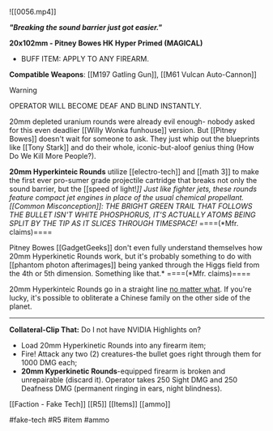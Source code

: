 ![[0056.mp4]]

***"Breaking the sound barrier just got easier."***

**20x102mm - Pitney Bowes HK Hyper Primed (MAGICAL)**
* BUFF ITEM: APPLY TO ANY FIREARM.

**Compatible Weapons**: [[M197 Gatling Gun]], [[M61 Vulcan Auto-Cannon]] 
> [!warning] 
> OPERATOR WILL BECOME DEAF AND BLIND INSTANTLY. 

20mm depleted uranium rounds were already evil enough- nobody asked for this even deadlier [[Willy Wonka funhouse]] version. But [[Pitney Bowes]] doesn't wait for someone to ask. They just whip out the blueprints like [[Tony Stark]] and do their whole, iconic-but-aloof genius thing (How Do We Kill More People?).

**20mm Hyperkinteic Rounds** utilize [[electro-tech]] and [[math 3]] to make the first ever pro-sumer grade projectile cartridge that breaks not only the sound barrier, but the [[speed of light!*]] Just like fighter jets, these rounds feature compact jet engines in place of the usual chemical propellant. [[Common Misconception]]: THE BRIGHT GREEN TRAIL THAT FOLLOWS THE BULLET ISN'T WHITE PHOSPHORUS, IT'S ACTUALLY ATOMS BEING SPLIT BY THE TIP AS IT SLICES THROUGH TIMESPACE!* ====(*Mfr. claims)====

Pitney Bowes [[GadgetGeeks]] don't even fully understand themselves how 20mm Hyperkinetic Rounds work, but it's probably something to do with [[phantom photon afterimages]] being yanked through the Higgs field from the 4th or 5th dimension. Something like that.* ====(*Mfr. claims)====

20mm Hyperkinteic Rounds go in a straight line <u>no matter what</u>. If you're lucky, it's possible to obliterate a Chinese family on the other side of the planet.

***

**Collateral-Clip That:** Do I not have NVIDIA Highlights on? 
* Load 20mm Hyperkinetic Rounds into any firearm item;
* Fire! Attack any two (2) creatures-the bullet goes right through them for 1000 DMG each;
* **20mm Kyperkinetic Rounds**-equipped firearm is broken and unrepairable (discard it). Operator takes 250 Sight DMG and 250 Deafness DMG (permanent ringing in ears, night blindness).

[[Faction - Fake Tech]]
[[R5]]
[[Items]]
[[ammo]]

#fake-tech #R5 #item #ammo 